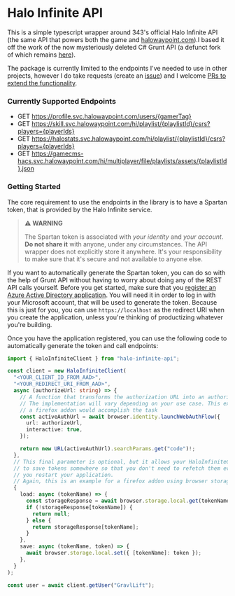 # Halo Infinite API

This is a simple typescript wrapper around 343's official Halo Infinite API (the same API that powers both the game and [halowaypoint.com](https://www.halowaypoint.com/)).I based it off the work of the now mysteriously deleted C# Grunt API (a defunct fork of which remains [here](https://github.com/seth-skocelas/grunt/)).

The package is currently limited to the endpoints I've needed to use in other projects, however I do take requests (create an [issue](/issues)) and I welcome [PRs to extend the functionality](/pulls).

### Currently Supported Endpoints

- GET https://profile.svc.halowaypoint.com/users/{gamerTag}
- GET https://skill.svc.halowaypoint.com/hi/playlist/{playlistId}/csrs?players={playerIds}
- GET https://halostats.svc.halowaypoint.com/hi/playlist/{playlistId}/csrs?players={playerIds}
- GET https://gamecms-hacs.svc.halowaypoint.com/hi/multiplayer/file/playlists/assets/{playlistId}.json

### Getting Started

The core requirement to use the endpoints in the library is to have a Spartan token, that is provided by the Halo Infinite service.

> **⚠️ WARNING**
>
> The Spartan token is associated with _your identity_ and _your account_. **Do not share it** with anyone, under any circumstances. The API wrapper does not explicitly store it anywhere. It's your responsibility to make sure that it's secure and not available to anyone else.

If you want to automatically generate the Spartan token, you can do so with the help of Grunt API without having to worry about doing any of the REST API calls yourself. Before you get started, make sure that you [register an Azure Active Directory application](https://docs.microsoft.com/azure/active-directory/develop/quickstart-register-app). You will need it in order to log in with your Microsoft account, that will be used to generate the token. Because this is just for you, you can use `https://localhost` as the redirect URI when you create the application, unless you're thinking of productizing whatever you're building.

Once you have the application registered, you can use the following code to automatically generate the token and call endpoints:

```typescript
import { HaloInfiniteClient } from "halo-infinite-api";

const client = new HaloInfiniteClient(
  "<YOUR_CLIENT_ID_FROM_AAD>",
  "<YOUR_REDIRECT_URI_FROM_AAD>",
  async (authorizeUrl: string) => {
    // A function that transforms the authorization URL into an authorization code.
    // The implementation will vary depending on your use case. This example is how
    // a firefox addon would accomplish the task
    const activeAuthUrl = await browser.identity.launchWebAuthFlow({
      url: authorizeUrl,
      interactive: true,
    });

    return new URL(activeAuthUrl).searchParams.get("code")!;
  },
  // This final parameter is optional, but it allows your HaloInfiniteClient
  // to save tokens somewhere so that you don't need to refetch them every time
  // you restart your application.
  // Again, this is an example for a firefox addon using browser storage.
  {
    load: async (tokenName) => {
      const storageResponse = await browser.storage.local.get(tokenName);
      if (!storageResponse[tokenName]) {
        return null;
      } else {
        return storageResponse[tokenName];
      }
    },
    save: async (tokenName, token) => {
      await browser.storage.local.set({ [tokenName]: token });
    },
  }
);

const user = await client.getUser("GravlLift");
```
